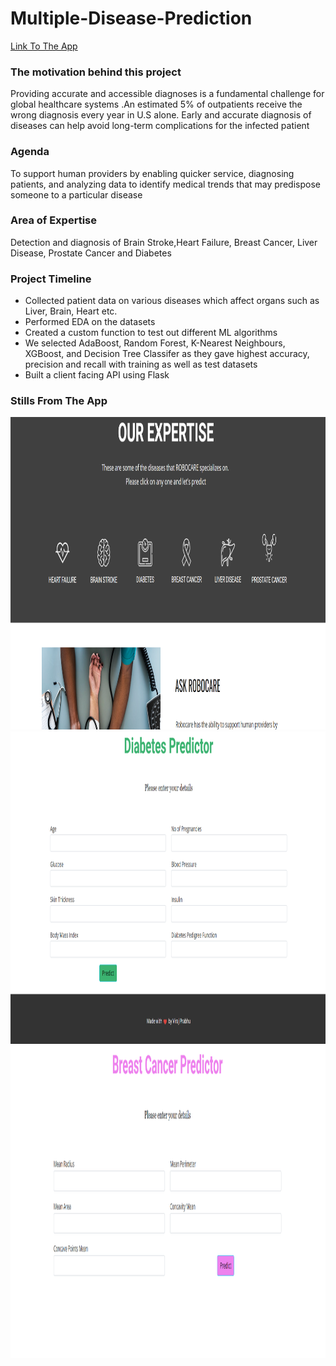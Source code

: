 # Multiple-Disease-Prediction


[Link To The App](https://robocare-predictor.herokuapp.com/)


### The motivation behind this project

Providing accurate and accessible diagnoses is a fundamental challenge for global healthcare systems .An estimated 5% of outpatients receive the wrong diagnosis every year in U.S alone. Early and accurate diagnosis of diseases can help avoid long-term complications for the infected patient


### Agenda 
To support human providers by enabling quicker service, diagnosing patients, and analyzing data to identify medical trends that may predispose someone to a particular disease


### Area of Expertise 

 Detection and diagnosis of Brain Stroke,Heart Failure, Breast Cancer, Liver Disease, Prostate Cancer and Diabetes


### Project Timeline

* Collected patient data on various diseases which affect organs such as Liver, Brain, Heart etc.
* Performed EDA on the datasets
* Created a custom function to test out different ML algorithms
* We selected AdaBoost, Random Forest, K-Nearest Neighbours, XGBoost, and Decision Tree Classifer as they gave highest accuracy, precision and recall with training as well as test datasets
* Built a client facing API using Flask


### Stills From The App 

<img src="https://github.com/VirajBhatPrabhu/Multiple-Disease-Prediction/blob/main/Images/Screenshot%20(22).png" alt="img1" style="width:700px;height:500px;">
<img src="https://github.com/VirajBhatPrabhu/Multiple-Disease-Prediction/blob/main/Images/Screenshot%20(23).png" alt="img2" style="width:700px;height:500px;">
<img src="https://github.com/VirajBhatPrabhu/Multiple-Disease-Prediction/blob/main/Images/Screenshot%20(24).png" alt="img3" style="width:700px;height:500px;">




